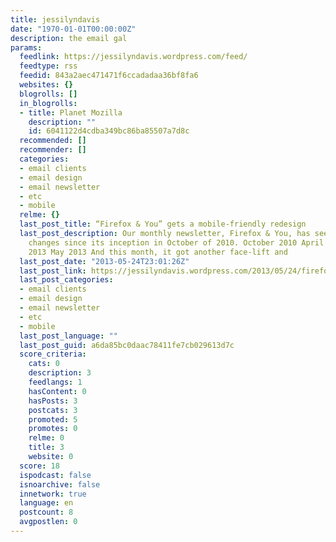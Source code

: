 ```yaml
---
title: jessilyndavis
date: "1970-01-01T00:00:00Z"
description: the email gal
params:
  feedlink: https://jessilyndavis.wordpress.com/feed/
  feedtype: rss
  feedid: 843a2aec471471f6ccadadaa36bf8fa6
  websites: {}
  blogrolls: []
  in_blogrolls:
  - title: Planet Mozilla
    description: ""
    id: 6041122d4cdba349bc86ba85507a7d8c
  recommended: []
  recommender: []
  categories:
  - email clients
  - email design
  - email newsletter
  - etc
  - mobile
  relme: {}
  last_post_title: “Firefox & You” gets a mobile-friendly redesign
  last_post_description: Our monthly newsletter, Firefox & You, has seen quite a few
    changes since its inception in October of 2010. October 2010 April 2011 April
    2013 May 2013 And this month, it got another face-lift and
  last_post_date: "2013-05-24T23:01:26Z"
  last_post_link: https://jessilyndavis.wordpress.com/2013/05/24/firefox-you-gets-a-mobile-friendly-redesign/
  last_post_categories:
  - email clients
  - email design
  - email newsletter
  - etc
  - mobile
  last_post_language: ""
  last_post_guid: a6da85bc0daac78411fe7cb029613d7c
  score_criteria:
    cats: 0
    description: 3
    feedlangs: 1
    hasContent: 0
    hasPosts: 3
    postcats: 3
    promoted: 5
    promotes: 0
    relme: 0
    title: 3
    website: 0
  score: 18
  ispodcast: false
  isnoarchive: false
  innetwork: true
  language: en
  postcount: 8
  avgpostlen: 0
---
```

